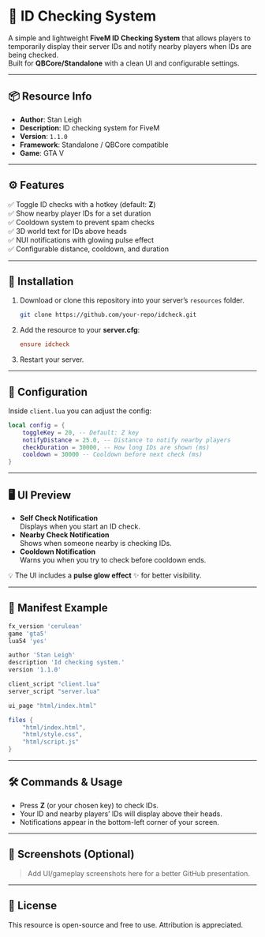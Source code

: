 # 🪪 ID Checking System

A simple and lightweight **FiveM ID Checking System** that allows players to temporarily display their server IDs and notify nearby players when IDs are being checked.  
Built for **QBCore/Standalone** with a clean UI and configurable settings.

---

## 📦 Resource Info

- **Author**: Stan Leigh  
- **Description**: ID checking system for FiveM  
- **Version**: `1.1.0`  
- **Framework**: Standalone / QBCore compatible  
- **Game**: GTA V  

---

## ⚙️ Features

✅ Toggle ID checks with a hotkey (default: **Z**)  
✅ Show nearby player IDs for a set duration  
✅ Cooldown system to prevent spam checks  
✅ 3D world text for IDs above heads  
✅ NUI notifications with glowing pulse effect  
✅ Configurable distance, cooldown, and duration  

---

## 📂 Installation

1. Download or clone this repository into your server’s `resources` folder.  
   ```bash
   git clone https://github.com/your-repo/idcheck.git
   ```
2. Add the resource to your **server.cfg**:
   ```cfg
   ensure idcheck
   ```
3. Restart your server.

---

## 🔧 Configuration

Inside `client.lua` you can adjust the config:

```lua
local config = {
    toggleKey = 20, -- Default: Z key
    notifyDistance = 25.0, -- Distance to notify nearby players
    checkDuration = 30000, -- How long IDs are shown (ms)
    cooldown = 30000 -- Cooldown before next check (ms)
}
```

---

## 🖥️ UI Preview

- **Self Check Notification**  
  Displays when you start an ID check.  
- **Nearby Check Notification**  
  Shows when someone nearby is checking IDs.  
- **Cooldown Notification**  
  Warns you when you try to check before cooldown ends.  

💡 The UI includes a **pulse glow effect** ✨ for better visibility.

---

## 📜 Manifest Example

```lua
fx_version 'cerulean'
game 'gta5'
lua54 'yes'

author 'Stan Leigh'
description 'Id checking system.'
version '1.1.0'

client_script "client.lua"
server_script "server.lua"

ui_page "html/index.html"

files {
    "html/index.html",
    "html/style.css",
    "html/script.js"
}
```

---

## 🛠️ Commands & Usage

- Press **Z** (or your chosen key) to check IDs.  
- Your ID and nearby players’ IDs will display above their heads.  
- Notifications appear in the bottom-left corner of your screen.  

---

## 📸 Screenshots (Optional)

> Add UI/gameplay screenshots here for a better GitHub presentation.

---

## 📜 License

This resource is open-source and free to use. Attribution is appreciated.  
